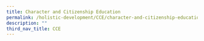 ```yaml
---
title: Character and Citizenship Education
permalink: /holistic-development/CCE/character-and-citizenship-education/
description: ""
third_nav_title: CCE
---
```

